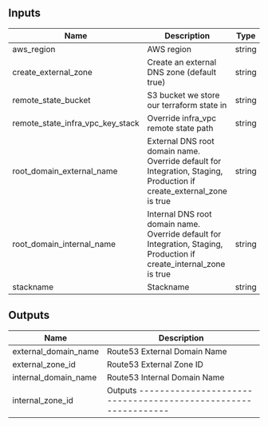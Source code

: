 
## Inputs

| Name | Description | Type | Default | Required |
|------|-------------|:----:|:-----:|:-----:|
| aws_region | AWS region | string | `eu-west-1` | no |
| create_external_zone | Create an external DNS zone (default true) | string | `true` | no |
| remote_state_bucket | S3 bucket we store our terraform state in | string | - | yes |
| remote_state_infra_vpc_key_stack | Override infra_vpc remote state path | string | `` | no |
| root_domain_external_name | External DNS root domain name. Override default for Integration, Staging, Production if create_external_zone is true | string | `mydomain.external` | no |
| root_domain_internal_name | Internal DNS root domain name. Override default for Integration, Staging, Production if create_internal_zone is true | string | `mydomain.internal` | no |
| stackname | Stackname | string | - | yes |

## Outputs

| Name | Description |
|------|-------------|
| external_domain_name | Route53 External Domain Name |
| external_zone_id | Route53 External Zone ID |
| internal_domain_name | Route53 Internal Domain Name |
| internal_zone_id | Outputs -------------------------------------------------------------- |

